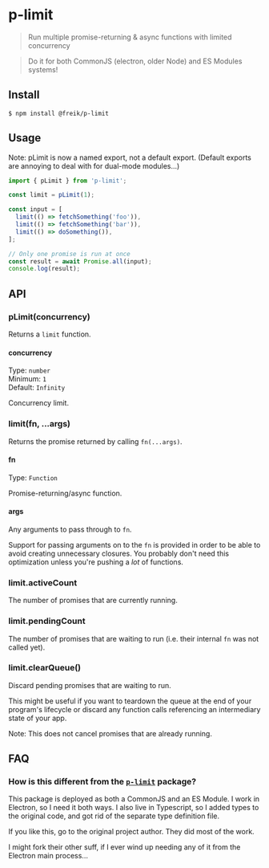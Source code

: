 # p-limit

> Run multiple promise-returning & async functions with limited concurrency

> Do it for both CommonJS (electron, older Node) and ES Modules systems!

## Install

```
$ npm install @freik/p-limit
```

## Usage

Note: pLimit is now a named export, not a default export. (Default exports are annoying to deal with for dual-mode modules...)

```js
import { pLimit } from 'p-limit';

const limit = pLimit(1);

const input = [
  limit(() => fetchSomething('foo')),
  limit(() => fetchSomething('bar')),
  limit(() => doSomething()),
];

// Only one promise is run at once
const result = await Promise.all(input);
console.log(result);
```

## API

### pLimit(concurrency)

Returns a `limit` function.

#### concurrency

Type: `number`\
Minimum: `1`\
Default: `Infinity`

Concurrency limit.

### limit(fn, ...args)

Returns the promise returned by calling `fn(...args)`.

#### fn

Type: `Function`

Promise-returning/async function.

#### args

Any arguments to pass through to `fn`.

Support for passing arguments on to the `fn` is provided in order to be able to avoid creating unnecessary closures. You probably don't need this optimization unless you're pushing a _lot_ of functions.

### limit.activeCount

The number of promises that are currently running.

### limit.pendingCount

The number of promises that are waiting to run (i.e. their internal `fn` was not called yet).

### limit.clearQueue()

Discard pending promises that are waiting to run.

This might be useful if you want to teardown the queue at the end of your program's lifecycle or discard any function calls referencing an intermediary state of your app.

Note: This does not cancel promises that are already running.

## FAQ

### How is this different from the [`p-limit`](https://github.com/sindresorhus/p-limit) package?

This package is deployed as both a CommonJS and an ES Module. I work in Electron, so I need it both ways. I also live in Typescript, so I added types to the original code, and got rid of the separate type definition file.

If you like this, go to the original project author. They did most of the work.

I might fork their other suff, if I ever wind up needing any of it from the Electron main process...

